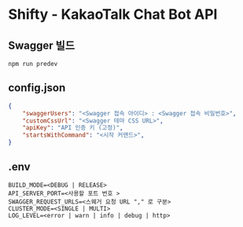 # Shifty - KakaoTalk Chat Bot API

Swagger 빌드
---
```
npm run predev
```

config.json
---
```json
{
    "swaggerUsers": "<Swagger 접속 아이디> : <Swagger 접속 비밀번호>",
    "customCssUrl": "<Swagger 테마 CSS URL>",
    "apiKey": "API 인증 키 (고정)",
    "startsWithCommand": "<시작 커맨드>",
}
```

.env
---
```env
BUILD_MODE=<DEBUG | RELEASE>
API_SERVER_PORT=<사용할 포트 번호 >
SWAGGER_REQUEST_URLS=<스웨거 요청 URL "," 로 구분>
CLUSTER_MODE=<SINGLE | MULTI>
LOG_LEVEL=<error | warn | info | debug | http>

```